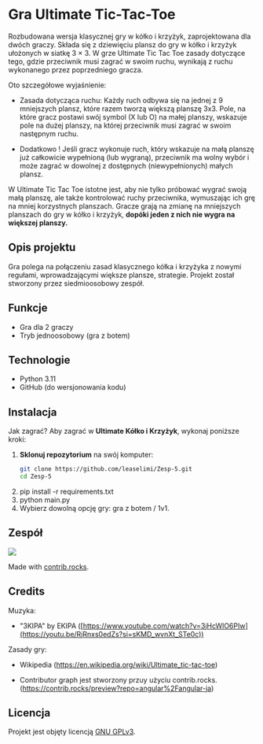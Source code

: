# Gra Ultimate Tic-Tac-Toe

Rozbudowana wersja klasycznej gry w kółko i krzyżyk, zaprojektowana dla dwóch graczy. Składa się z dziewięciu plansz do gry w kółko i krzyżyk ułożonych w siatkę 3 × 3. W grze Ultimate Tic Tac Toe zasady dotyczące tego, gdzie przeciwnik musi zagrać w swoim ruchu, wynikają z ruchu wykonanego przez poprzedniego gracza. 

Oto szczegółowe wyjaśnienie:
- Zasada dotycząca ruchu:
Każdy ruch odbywa się na jednej z 9 mniejszych plansz, które razem tworzą większą planszę 3x3.
Pole, na które gracz postawi swój symbol (X lub O) na małej planszy, wskazuje pole na dużej planszy, na której przeciwnik musi zagrać w swoim następnym ruchu.
* Dodatkowo ! 
Jeśli gracz wykonuje ruch, który wskazuje na małą planszę już całkowicie wypełnioną (lub wygraną), przeciwnik ma wolny wybór i może zagrać w dowolnej z dostępnych (niewypełnionych) małych plansz.

W Ultimate Tic Tac Toe istotne jest, aby nie tylko próbować wygrać swoją małą planszę, ale także kontrolować ruchy przeciwnika, wymuszając ich grę na mniej korzystnych planszach. Gracze grają na zmianę na mniejszych planszach do gry w kółko i krzyżyk, **dopóki jeden z nich nie wygra na większej planszy.**


## Opis projektu
Gra polega na połączeniu zasad klasycznego kółka i krzyżyka z nowymi regułami, wprowadzającymi większe plansze, strategie. Projekt został stworzony przez siedmioosobowy zespół.


## Funkcje
- Gra dla 2 graczy
- Tryb jednoosobowy (gra z botem)

## Technologie
- Python 3.11
- GitHub (do wersjonowania kodu)

## Instalacja

Jak zagrać?
Aby zagrać w **Ultimate Kółko i Krzyżyk**, wykonaj poniższe kroki:

1. **Sklonuj repozytorium** na swój komputer:
   ```bash
   git clone https://github.com/leaselimi/Zesp-5.git
   cd Zesp-5
2. pip install -r requirements.txt
3. python main.py
4. Wybierz dowolną opcję gry: gra z botem / 1v1.



## Zespół
<a href="https://github.com/leaselimi/Zesp-5/graphs/contributors">
  <img src="https://contrib.rocks/image?repo=leaselimi/Zesp-5" />
</a>

Made with [contrib.rocks](https://contrib.rocks).


## Credits
Muzyka:
- "3KIPA" by EKIPA ([https://www.youtube.com/watch?v=3jHcWlO6PIw](https://youtu.be/RjRnxs0edZs?si=sKMD_wvnXt_STe0c))

Zasady gry:
- Wikipedia (https://en.wikipedia.org/wiki/Ultimate_tic-tac-toe)
  
- Contributor graph jest stworzony przuy użyciu contrib.rocks.(https://contrib.rocks/preview?repo=angular%2Fangular-ja)

## Licencja
Projekt jest objęty licencją [GNU GPLv3](LICENCJA).
